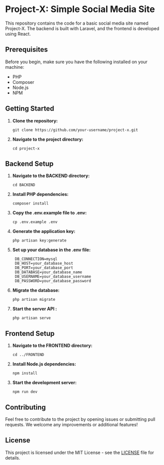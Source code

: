 # Project-X: Simple Social Media Site

This repository contains the code for a basic social media site named Project-X. The backend is built with Laravel, and the frontend is developed using React.

## Prerequisites

Before you begin, make sure you have the following installed on your machine:

- PHP
- Composer
- Node.js
- NPM

## Getting Started

1. **Clone the repository:**

   ```
   git clone https://github.com/your-username/project-x.git
   ```
2. **Navigate to the project directory:**

   ```
   cd project-x
   ```
## Backend Setup

1. **Navigate to the BACKEND directory:**

   ```
   cd BACKEND
   ```
2. **Install PHP dependencies:**

   ```
   composer install
   ```
3. **Copy the .env.example file to .env:**

   ```
   cp .env.example .env
   ```
4. **Generate the application key:**

   ```
   php artisan key:generate
   ```
5. **Set up your database in the .env file:**

   ```
    DB_CONNECTION=mysql
    DB_HOST=your_database_host
    DB_PORT=your_database_port
    DB_DATABASE=your_database_name
    DB_USERNAME=your_database_username
    DB_PASSWORD=your_database_password
   ```
6. **Migrate the database:**

   ```
   php artisan migrate
   ```
7. **Start the server API :**

   ```
   php artisan serve
   ```

## Frontend Setup

1. **Navigate to the FRONTEND directory:**

   ```
   cd ../FRONTEND
   ```
2. **Install Node.js dependencies:**

   ```
   npm install
   ```
3. **Start the development server:**

   ```
   npm run dev
   ```
## Contributing
Feel free to contribute to the project by opening issues or submitting pull requests. We welcome any improvements or additional features!

## License
This project is licensed under the MIT License - see the [LICENSE](LICENSE) file for details.
